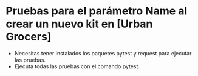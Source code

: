 # Pruebas para el parámetro Name al crear un nuevo kit en [Urban Grocers]
- Necesitas tener instalados los paquetes pytest y request para ejecutar las pruebas.
- Ejecuta todas las pruebas con el comando pytest.